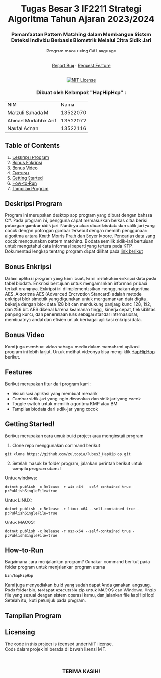<!-- INTRO -->
<br />
<div align="center">
  <h1 align="center">Tugas Besar 3 IF2211 Strategi Algoritma Tahun Ajaran 2023/2024</h1>

  <p align="center">
    <h3> Pemanfaatan Pattern Matching dalam Membangun Sistem Deteksi Individu Berbasis Biometrik Melalui Citra Sidik Jari </h3>
    <p>Program made using C# Language</p>
    <br />
    <a href="https://github.com/zultopia/Tubes3_HapHipHop.git">Report Bug</a>
    ·
    <a href="https://github.com/zultopia/Tubes3_HapHipHop.git">Request Feature</a>
<br>
<br>

[![MIT License][license-shield]][license-url]

  </p>
</div>

<!-- CONTRIBUTOR -->
<div align="center" id="contributor">
  <strong>
    <h3>Dibuat oleh Kelompok "HapHipHop" :</h3>
    <table align="center">
      <tr>
        <td>NIM</td>
        <td>Nama</td>
      </tr>
      <tr>
        <td>Marzuli Suhada M</td>
        <td>13522070</td>
     </tr>
     <tr>
        <td>Ahmad Mudabbir Arif</td>
        <td>13522072</td>
    </tr>
     <tr>
        <td>Naufal Adnan</td>
        <td>13522116</td>
    </tr>
    </table>
  </strong>
</div>

## Table of Contents
1. [Deskripsi Program](#deskripsi-program)
2. [Bonus Enkripsi](#bonus-enkripsi)
3. [Bonus Video](#bonus-video) 
4. [Features](#features)
5. [Getting Started](#getting-started)
6. [How-to-Run](#how-to-run)
7. [Tampilan Program](#tampilan)

## Deskripsi Program

Program ini merupakan desktop app program yang dibuat dengan bahasa C#. Pada program ini, pengguna dapat memasukkan berkas citra berisi potongan gambar sidik jari. Nantinya akan dicari biodata dan sidik jari yang cocok dengan potongan gambar tersebut dengan memilih penggunaan algoritma antara Knuth Morris Prath dan Boyer Moore. Pencarian data yang cocok menggunakan pattern matching. Biodata pemilik sidik-jari bertujuan untuk mengetahui data informasi seperti yang tertera pada KTP. 
Dokumentasi lengkap tentang program dapat dilihat pada [link berikut](https://docs.google.com/document/d/1BHsjquNVL7-zK9WrRMB3IXFajNfWBN4aMshg5CqlR2Q/edit?usp=sharing)
   
## Bonus Enkripsi
Dalam aplikasi program yang kami buat, kami melakukan enkripsi data pada tabel biodata. Enkripsi bertujuan untuk mengamankan informasi pribadi terkait orangnya. Enkripsi ini diimplementasikan menggunakan algoritma AES. Algoritma AES (Advanced Encryption Standard) adalah metode enkripsi blok simetrik yang digunakan untuk mengamankan data digital, bekerja dengan blok data 128 bit dan mendukung panjang kunci 128, 192, dan 256 bit. AES dikenal karena keamanan tinggi, kinerja cepat, fleksibilitas panjang kunci, dan penerimaan luas sebagai standar internasional, membuatnya andal dan efisien untuk berbagai aplikasi enkripsi data.

## Bonus Video
Kami juga membuat video sebagai media dalam memahami aplikasi program ini lebih lanjut. Untuk melihat videonya bisa meng-klik [HapHipHop]() berikut. 

<a name="features"></a>
## Features
Berikut merupakan fitur dari program kami:
* Visualisasi aplikasi yang membuat menarik
* Gambar sidik-jari yang ingin dicocokan dan sidik jari yang cocok
* Toggle switch untuk memilih algoritma KMP atau BM
* Tampilan biodata dari sidik-jari yang cocok

<a name="getting started"></a>
## Getting Started!

Berikut merupakan cara untuk build project atau menginstall program

1. Clone repo menggunakan command berikut

```
git clone https://github.com/zultopia/Tubes3_HapHipHop.git 
```

2. Setelah masuk ke folder program, jalankan perintah berikut untuk compile program utama!

Untuk windows:
```
dotnet publish -c Release -r win-x64 --self-contained true -p:PublishSingleFile=true
```
Untuk LINUX:
```
dotnet publish -c Release -r linux-x64 --self-contained true -p:PublishSingleFile=true
```
Untuk MACOS:
```
dotnet publish -c Release -r osx-x64 --self-contained true -p:PublishSingleFile=true
```

## How-to-Run

Bagaimana cara menjalankan program? Gunakan command berikut pada folder program untuk menjalankan program utama

```
bin/hapHipHop
```
Kami juga menyediakan build yang sudah dapat Anda gunakan langsung. Pada folder bin, terdapat executable zip untuk MACOS dan Windows. Unzip file yang sesuai dengan sistem operasi kamu, dan jalankan file hapHipHop! Setelah itu, ikuti petunjuk pada program. 

     
<a name="tampilan"></a>
## Tampilan Program


<!-- LICENSE -->
## Licensing

The code in this project is licensed under MIT license.  
Code dalam projek ini berada di bawah lisensi MIT.

<br>
<h3 align="center"> TERIMA KASIH! </h3>

<!-- MARKDOWN LINKS & IMAGES -->
<!-- https://www.markdownguide.org/basic-syntax/#reference-style-links -->
[license-shield]: https://img.shields.io/github/license/othneildrew/Best-README-Template.svg?style=for-the-badge
[license-url]: https://github.com/zultopia/Tubes3_HapHipHop/blob/main/LICENSE
